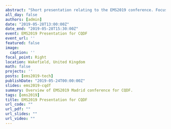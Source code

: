 ```yaml
---
abstract: "Short presentation relating to the EMS2019 conference. Focussed on a couple of items: Utestein programme for stroke and the major incident exercise and lessons learned."
all_day: false
authors: [admin]
date: "2019-05-28T13:00:00Z"
date_end: "2019-05-28T15:30:00Z"
event: EMS2019 Presentation for CQDF
event_url: ''
featured: false
image:
  caption: ''
focal_point: Right
location: Wakefield, United Kingdom 
math: false
projects: ''
posts: [ems2019-tech]
publishDate: "2019-05-24T00:00:00Z"
slides: ems2019-cqdf
summary: Overview of EMS2019 Madrid conference for CQDF.
tags: [ems2019]
title: EMS2019 Presentation for CQDF
url_code: ""
url_pdf: ""
url_slides: ""
url_video: ""
---
```

  
  
  